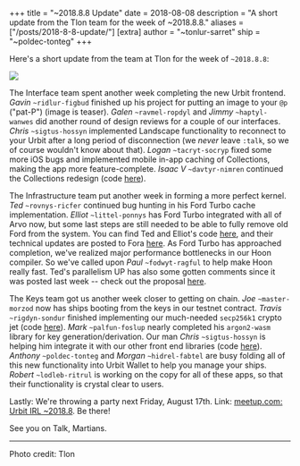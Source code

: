 +++
title = "~2018.8.8 Update"
date = 2018-08-08
description = "A short update from the Tlon team for the week of ~2018.8.8."
aliases = ["/posts/2018-8-8-update/"]
[extra]
author = "~tonlur-sarret"
ship = "~poldec-tonteg"
+++

Here's a short update from the team at Tlon for the week of `~2018.8.8`:

![](https://media.urbit.org/fora/updates/~2018.8.8-Update-1.jpeg)

The Interface team spent another week completing the new Urbit frontend. *Gavin*
`~ridlur-figbud` finished up his project for putting an image to your `@p`
("pat-P") (image is teaser). *Galen* `~ravmel-ropdyl` and *Jimmy* `~haptyl-wanwes`
did another round of design reviews for a couple of our interfaces. *Chris*
`~sigtus-hossyn` implemented Landscape functionality to reconnect to your Urbit
after a long period of disconnection (we _never_ leave `:talk`, so we of course
wouldn't know about that). *Logan* `~tacryt-socryp` fixed some more iOS bugs and
implemented mobile in-app caching of Collections, making the app more
feature-complete. *Isaac V* `~davtyr-nimren` continued the Collections redesign
(code  [here](https://github.com/urbit/arvo/tree/collections-redesign)).

The Infrastructure team put another week in forming a more perfect kernel. *Ted*
`~rovnys-ricfer` continued bug hunting in his Ford Turbo cache implementation.
*Elliot* `~littel-ponnys` has Ford Turbo integrated with all of Arvo now, but
some last steps are still needed to be able to fully remove old Ford from the
system. You can find Ted and Elliot's code
[here](https://github.com/urbit/arvo/branches/all?utf8=%E2%9C%93&query=ford-turbo),
and their technical updates are posted to Fora
[here](https://fora.urbit.org/proposals/posts/~2018.3.15..04.24.35..a47f~/).
As Ford Turbo has approached completion, we've realized major performance
bottlenecks in our Hoon compiler. So we've called upon *Paul* `~fodwyt-ragful`
to help make Hoon really fast. Ted's parallelism UP has also some gotten
comments since it was posted last week -- check out the proposal
[here](https://fora.urbit.org/proposals/posts/~2018.7.28..19.57.33..7ed3~/).

The Keys team got us another week closer to getting on chain. *Joe*
`~master-morzod` now has ships booting from the keys in our testnet contract.
*Travis* `~rigdyn-sondur` finished implementing our much-needed `secp256k1`
crypto jet (code [here](https://github.com/urbit/secp256k1)). *Mark*
`~palfun-foslup` nearly completed his `argon2-wasm` library for key
generation/derivation. Our man *Chris* `~sigtus-hossyn` is helping him integrate
it with our other front end libraries (code [here](https://github.com/urbit/argon2-wasm)). *Anthony* `~poldec-tonteg` and *Morgan*  `~hidrel-fabtel` are busy folding all of this new functionality into
Urbit Wallet to help you manage your ships. *Robert* `~lodleb-ritrul` is working
on the copy for all of these apps, so that their functionality is crystal clear
to users.

Lastly: We're throwing a party next Friday, August 17th. Link: [meetup.com: Urbit IRL ~2018.8](https://www.meetup.com/urbit-sf/events/253292678/). Be there!

See you on Talk, Martians.

---

Photo credit: Tlon

